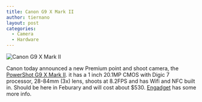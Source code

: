 ```yaml
---
title: Canon G9 X Mark II
author: tiernano
layout: post
categories:
  - Camera
  - Hardware
---
```


![Canon G9 X Mark II](https://www.geekphotographer.com/wp-content/uploads/2017/01/PowerShot-G9-X-Mark-II-Black_1_xl.jpg "Canon G9 X MK II")

Canon today announced a new Premium point and shoot camera, the [PowerShot G9 X Mark II](https://shop.usa.canon.com/shop/en/catalog/powershot-g9-x-mark-ii-black). it has a 1 inch 20.1MP CMOS with Digic 7 processor, 28-84mm (3x) lens, shoots at 8.2FPS and has Wifi and NFC built in. Should be here in Feburary and will cost about $530. [Engadget](https://www.engadget.com/2017/01/04/canon-powershot-g9-x-mark-ii-vixia-hf-r/) has some more info. 
